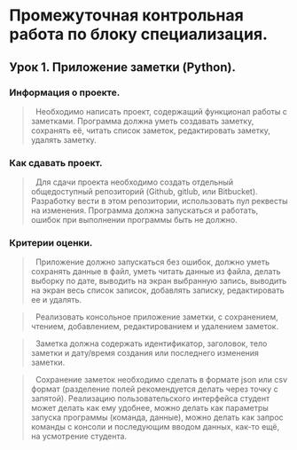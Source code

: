 # Промежуточная контрольная работа по блоку специализация.

## Урок 1. Приложение заметки (Python).

### Информация о проекте.

>&nbsp; Необходимо написать проект, содержащий функционал работы с заметками. Программа должна уметь создавать заметку, сохранять её, читать список заметок, редактировать заметку, удалять заметку.

### Как сдавать проект.

>&nbsp; Для сдачи проекта необходимо создать отдельный общедоступный репозиторий (Github, gitlub, или Bitbucket). Разработку вести в этом репозитории, использовать пул реквесты на изменения. Программа должна запускаться и работать, ошибок при выполнении программы быть не должно.

### Критерии оценки.

>&nbsp; Приложение должно запускаться без ошибок, должно уметь сохранять данные в файл, уметь читать данные из файла, делать выборку по дате, выводить на экран выбранную запись, выводить на экран весь список записок, добавлять записку, редактировать ее и удалять.

>&nbsp; Реализовать консольное приложение заметки, с сохранением, чтением, добавлением, редактированием и удалением заметок.

>&nbsp; Заметка должна содержать идентификатор, заголовок, тело заметки и дату/время создания или последнего изменения заметки.

>&nbsp; Сохранение заметок необходимо сделать в формате json или csv формат (разделение полей рекомендуется делать через точку с запятой). Реализацию пользовательского интерфейса студент может делать как ему удобнее, можно делать как параметры запуска программы (команда, данные), можно делать как запрос команды с консоли и последующим вводом данных, как-то ещё, на усмотрение студента.
